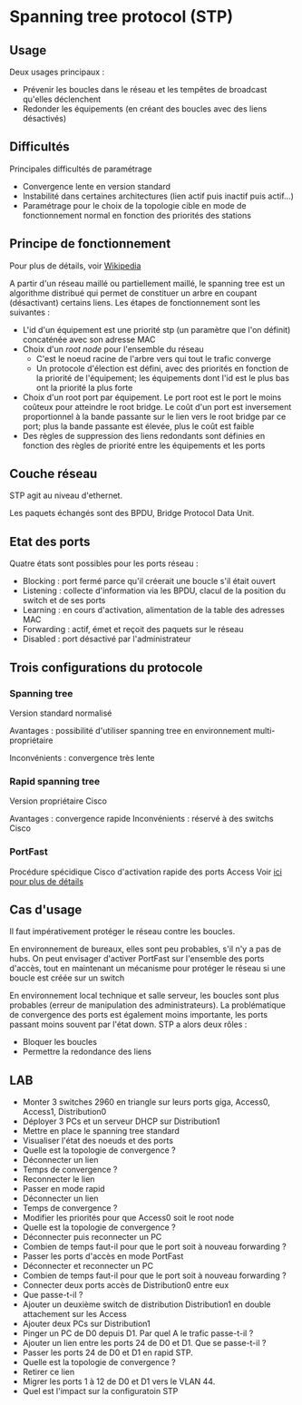 # Spanning tree protocol (STP)

## Usage

Deux usages principaux :

- Prévenir les boucles dans le réseau et les tempêtes de broadcast qu'elles déclenchent
- Redonder les équipements (en créant des boucles avec des liens désactivés)

## Difficultés

Principales difficultés de paramétrage

- Convergence lente en version standard
- Instabilité dans certaines architectures (lien actif puis inactif puis actif...)
- Paramétrage pour le choix de la topologie cible en mode de fonctionnement normal en fonction des priorités des stations

## Principe de fonctionnement

Pour plus de détails, voir [Wikipedia](https://en.wikipedia.org/wiki/Spanning_Tree_Protocol)

A partir d'un réseau maillé ou partiellement maillé, le spanning tree est un algorithme distribué qui permet de constituer un arbre en coupant (désactivant) certains liens. Les étapes de fonctionnement sont les suivantes :

- L'id d'un équipement est une priorité stp (un paramètre que l'on définit) concaténée avec son adresse MAC
- Choix d'un *root node* pour l'ensemble du réseau 
  - C'est le noeud racine de l'arbre vers qui tout le trafic converge
  - Un protocole d'élection est défini, avec des priorités en fonction de la priorité de l'équipement; les équipements dont l'id est le plus bas ont la priorité la plus forte
- Choix d'un root port par équipement. Le port root est le port le moins coûteux pour atteindre le root bridge. Le coût d'un port est inversement proportionnel à la bande passante sur le lien vers le root bridge par ce port; plus la bande passante est élevée, plus le coût est faible
- Des règles de suppression des liens redondants sont définies en fonction des règles de priorité entre les équipements et les ports

## Couche réseau

STP agit au niveau d'ethernet.

Les paquets échangés sont des BPDU, Bridge Protocol Data Unit.

## Etat des ports

Quatre états sont possibles pour les ports réseau :

- Blocking : port fermé parce qu'il créerait une boucle s'il était ouvert
- Listening : collecte d'information via les BPDU, clacul de la position du switch et de ses ports
- Learning : en cours d'activation, alimentation de la table des adresses MAC
- Forwarding : actif, émet et reçoit des paquets sur le réseau
- Disabled : port désactivé par l'administrateur

## Trois configurations du protocole

### Spanning tree

Version standard normalisé

Avantages : possibilité d'utiliser spanning tree en environnement multi-propriétaire

Inconvénients : convergence très lente

### Rapid spanning tree

Version propriétaire Cisco

Avantages : convergence rapide
Inconvénients : réservé à des switchs Cisco

### PortFast

Procédure spécidique Cisco d'activation rapide des ports Access
Voir [ici pour plus de détails](https://www.cisco.com/c/en/us/td/docs/switches/lan/catalyst4000/8-2glx/configuration/guide/stp_enha.html)

## Cas d'usage
Il faut impérativement protéger le réseau contre les boucles.

En environnement de bureaux, elles sont peu probables, s'il n'y a pas de hubs. On peut envisager d'activer PortFast sur l'ensemble des ports d'accès, tout en maintenant un mécanisme pour protéger le réseau si une boucle est créée sur un switch

En environnement local technique et salle serveur, les boucles sont plus probables (erreur de manipulation des administrateurs). La problématique de convergence des ports est également moins importante, les ports passant moins souvent par l'état down. STP a alors deux rôles :

- Bloquer les boucles
- Permettre la redondance des liens

## LAB

- Monter 3 switches 2960 en triangle sur leurs ports giga, Access0, Access1, Distribution0
- Déployer 3 PCs et un serveur DHCP sur Distribution1
- Mettre en place le spanning tree standard
- Visualiser l'état des noeuds et des ports
- Quelle est la topologie de convergence ?
- Déconnecter un lien
- Temps de convergence ?
- Reconnecter le lien
- Passer en mode rapid
- Déconnecter un lien
- Temps de convergence ?
- Modifier les priorités pour que Access0 soit le root node
- Quelle est la topologie de convergence ?
- Déconnecter puis reconnecter un PC
- Combien de temps faut-il pour que le port soit à nouveau forwarding ?
- Passer les ports d'accès en mode PortFast
- Déconnecter et reconnecter un PC
- Combien de temps faut-il pour que le port soit à nouveau forwarding ?
- Connecter deux ports accès de Distribution0 entre eux 
- Que passe-t-il ?
- Ajouter un deuxième switch de distribution Distribution1 en double attachement sur les Access
- Ajouter deux PCs sur Distribution1
- Pinger un PC de D0 depuis D1. Par quel A le trafic passe-t-il ?
- Ajouter un lien entre les ports 24 de D0 et D1. 
Que se passe-t-il ?
- Passer les ports 24 de D0 et D1 en rapid STP. 
- Quelle est la topologie de convergence ?
- Retirer ce lien
- Migrer les ports 1 à 12 de D0 et D1 vers le VLAN 44.
- Quel est l'impact sur la configuratoin STP
